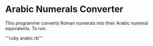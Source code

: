 Arabic Numerals Converter
=========================

This programme converts Roman numerals into their Arabic numeral equivalents.
To run: 

'''ruby arabic.rb'''
